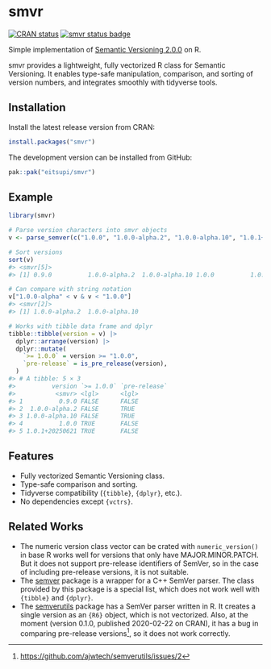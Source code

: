 
<!-- README.md is generated from README.Rmd. Please edit that file -->

# smvr

<!-- badges: start -->

[![CRAN
status](https://www.r-pkg.org/badges/version/smvr)](https://CRAN.R-project.org/package=smvr)
[![smvr status
badge](https://eitsupi.r-universe.dev/smvr/badges/version)](https://eitsupi.r-universe.dev/smvr)
<!-- badges: end -->

Simple implementation of [Semantic Versioning
2.0.0](https://semver.org/) on R.

smvr provides a lightweight, fully vectorized R class for Semantic
Versioning. It enables type-safe manipulation, comparison, and sorting
of version numbers, and integrates smoothly with tidyverse tools.

## Installation

Install the latest release version from CRAN:

``` r
install.packages("smvr")
```

The development version can be installed from GitHub:

``` r
pak::pak("eitsupi/smvr")
```

## Example

``` r
library(smvr)

# Parse version characters into smvr objects
v <- parse_semver(c("1.0.0", "1.0.0-alpha.2", "1.0.0-alpha.10", "1.0.1+20250621", "0.9.0"))

# Sort versions
sort(v)
#> <smvr[5]>
#> [1] 0.9.0          1.0.0-alpha.2  1.0.0-alpha.10 1.0.0          1.0.1+20250621

# Can compare with string notation
v["1.0.0-alpha" < v & v < "1.0.0"]
#> <smvr[2]>
#> [1] 1.0.0-alpha.2  1.0.0-alpha.10

# Works with tibble data frame and dplyr
tibble::tibble(version = v) |>
  dplyr::arrange(version) |>
  dplyr::mutate(
    `>= 1.0.0` = version >= "1.0.0",
    `pre-release` = is_pre_release(version),
  )
#> # A tibble: 5 × 3
#>          version `>= 1.0.0` `pre-release`
#>           <smvr> <lgl>      <lgl>        
#> 1          0.9.0 FALSE      FALSE        
#> 2  1.0.0-alpha.2 FALSE      TRUE         
#> 3 1.0.0-alpha.10 FALSE      TRUE         
#> 4          1.0.0 TRUE       FALSE        
#> 5 1.0.1+20250621 TRUE       FALSE
```

## Features

- Fully vectorized Semantic Versioning class.
- Type-safe comparison and sorting.
- Tidyverse compatibility (`{tibble}`, `{dplyr}`, etc.).
- No dependencies except `{vctrs}`.

## Related Works

- The numeric version class vector can be crated with
  `numeric_version()` in base R works well for versions that only have
  MAJOR.MINOR.PATCH. But it does not support pre-release identifiers of
  SemVer, so in the case of including pre-release versions, it is not
  suitable.
- The [semver](https://CRAN.R-project.org/package=semver) package is a
  wrapper for a C++ SemVer parser. The class provided by this package is
  a special list, which does not work well with `{tibble}` and
  `{dplyr}`.
- The [semverutils](https://CRAN.R-project.org/package=semverutils)
  package has a SemVer parser written in R. It creates a single version
  as an `{R6}` object, which is not vectorized. Also, at the moment
  (version 0.1.0, published 2020-02-22 on CRAN), it has a bug in
  comparing pre-release versions[^1], so it does not work correctly.

[^1]: <https://github.com/ajwtech/semverutils/issues/2>
